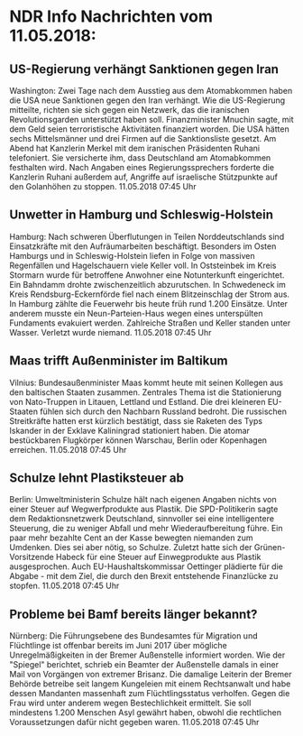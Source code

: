 # NDR Info Nachrichten vom 11.05.2018:


## US-Regierung verhängt Sanktionen gegen Iran
Washington: Zwei Tage nach dem Ausstieg aus dem Atomabkommen haben die USA neue Sanktionen gegen den Iran verhängt. Wie die US-Regierung mitteilte, richten sie sich gegen ein Netzwerk, das die iranischen Revolutionsgarden unterstützt haben soll. Finanzminister Mnuchin sagte, mit dem Geld seien terroristische Aktivitäten finanziert worden. Die USA hätten sechs Mittelsmänner und drei Firmen auf die Sanktionsliste gesetzt. Am Abend hat Kanzlerin Merkel mit dem iranischen Präsidenten Ruhani telefoniert. Sie versicherte ihm, dass Deutschland am Atomabkommen festhalten wird. Nach Angaben eines Regierungssprechers forderte die Kanzlerin Ruhani außerdem auf, Angriffe auf israelische Stützpunkte auf den Golanhöhen zu stoppen. 11.05.2018 07:45 Uhr 

## Unwetter in Hamburg und Schleswig-Holstein
Hamburg: Nach schweren Überflutungen in Teilen Norddeutschlands sind Einsatzkräfte mit den Aufräumarbeiten beschäftigt. Besonders im Osten Hamburgs und in Schleswig-Holstein liefen in Folge von massiven Regenfällen und Hagelschauern viele Keller voll. In Oststeinbek im Kreis Stormarn wurde für betroffene Anwohner eine Notunterkunft eingerichtet. Ein Bahndamm drohte zwischenzeitlich abzurutschen. In Schwedeneck im Kreis Rendsburg-Eckernförde fiel nach einem Blitzeinschlag der Strom aus. In Hamburg zählte die Feuerwehr bis heute früh rund 1.200 Einsätze. Unter anderem musste ein Neun-Parteien-Haus wegen eines unterspülten Fundaments evakuiert werden. Zahlreiche Straßen und  Keller standen unter Wasser. Verletzt wurde niemand. 11.05.2018 07:45 Uhr 

## Maas trifft Außenminister im Baltikum
Vilnius:	Bundesaußenminister Maas kommt heute mit seinen Kollegen aus den baltischen Staaten zusammen. Zentrales Thema ist die Stationierung von Nato-Truppen in Litauen, Lettland und Estland. Die drei kleineren EU-Staaten fühlen sich durch den Nachbarn Russland bedroht. Die russischen Streitkräfte hatten erst kürzlich bestätigt, dass sie Raketen des Typs Iskander in der Exklave Kaliningrad stationiert haben. Die atomar bestückbaren Flugkörper können Warschau, Berlin oder Kopenhagen erreichen. 11.05.2018 07:45 Uhr 

## Schulze lehnt Plastiksteuer ab
Berlin:	Umweltministerin Schulze hält nach eigenen Angaben nichts von einer Steuer auf Wegwerfprodukte aus Plastik. Die SPD-Politikerin sagte dem Redaktionsnetzwerk Deutschland, sinnvoller sei eine intelligentere Steuerung, die zu weniger Abfall und mehr Wiederaufbereitung führe. Ein paar mehr bezahlte Cent an der Kasse bewegten niemanden zum Umdenken. Dies sei aber nötig, so Schulze. Zuletzt hatte sich der Grünen-Vorsitzende Habeck für eine Steuer auf Einwegprodukte aus Plastik ausgesprochen. Auch EU-Haushaltskommissar Oettinger plädierte für die Abgabe - mit dem Ziel, die durch den Brexit entstehende Finanzlücke zu stopfen. 11.05.2018 07:45 Uhr 

## Probleme bei Bamf bereits länger bekannt?
Nürnberg:	Die Führungsebene des Bundesamtes für Migration und Flüchtlinge ist offenbar bereits im Juni 2017 über mögliche Unregelmäßigkeiten in der Bremer Außenstelle informiert worden. Wie der "Spiegel" berichtet, schrieb ein Beamter der Außenstelle damals in einer Mail von Vorgängen von extremer Brisanz. Die damalige Leiterin der Bremer Behörde betreibe seit langem Kungeleien mit einem Rechtsanwalt und habe dessen Mandanten massenhaft zum Flüchtlingsstatus verholfen. Gegen die Frau wird unter anderem wegen Bestechlichkeit ermittelt. Sie soll mindestens 1.200 Menschen Asyl gewährt haben, obwohl die rechtlichen Voraussetzungen dafür nicht gegeben waren. 11.05.2018 07:45 Uhr 
